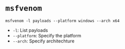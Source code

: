 # `msfvenom`
```
msfvenom -l payloads --platform windows --arch x64
```
- `-l`: List payloads
- `--platform`: Specify the platform
- `--arch`: Specify architechture
